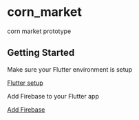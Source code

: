 # corn_market

corn market prototype

## Getting Started

Make sure your Flutter environment is setup

[Flutter setup](https://docs.flutter.dev/get-started/install/windows)

Add Firebase to your Flutter app

[Add Firebase](https://firebase.google.com/docs/flutter/setup?platform=ios)
